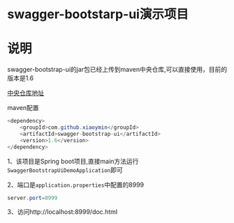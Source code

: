 # swagger-bootstarp-ui演示项目

# 说明

swagger-bootstrap-ui的jar包已经上传到maven中央仓库,可以直接使用，目前的版本是1.6

[中央仓库地址](http://search.maven.org/#search%7Cga%7C1%7Cswagger-bootstrap-ui)

maven配置

```java
<dependency>
    <groupId>com.github.xiaoymin</groupId>
    <artifactId>swagger-bootstrap-ui</artifactId>
    <version>1.6</version>
</dependency>
```

1、该项目是Spring boot项目,直接main方法运行`SwaggerBootstrapUiDemoApplication`即可

2、端口是`application.properties`中配置的8999
```java
server.port=8999
```

3、访问http://localhost:8999/doc.html